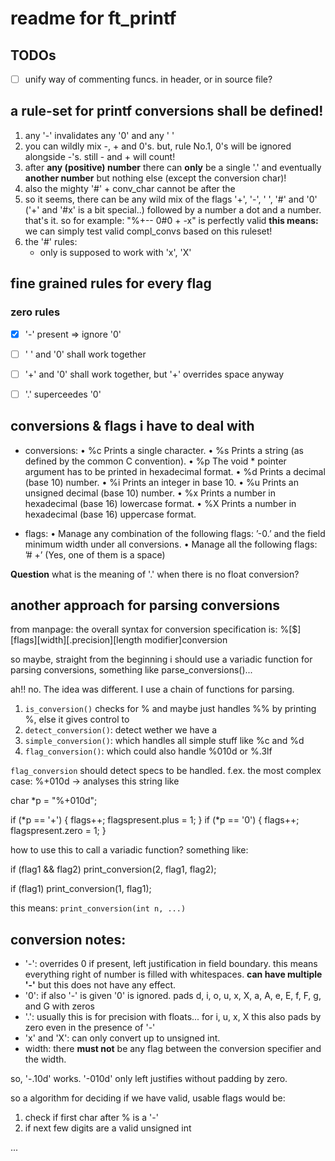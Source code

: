 # readme for ft_printf

## TODOs

- [ ] unify way of commenting funcs. in header, or in source file?

## a rule-set for printf conversions shall be defined!

1) any '-' invalidates any '0' and any ' '
2) you can wildly mix -, + and 0's. but, rule No.1, 0's will be ignored
   alongside -'s. still - and + will count!
3) after **any (positive) number** there can **only** be a single '.' and
   eventually **another number** but nothing else (except the conversion char)!
4) also the mighty '#' + conv_char cannot be after the 
5) so it seems, there can be any wild mix of the flags '+', '-', ' ', '#' and
   '0' ('+' and '#x' is a bit special..) followed by a number a dot and a
   number. that's it. so for example: "%+--  0#0 + -x" is perfectly valid
   **this means:** we can simply test valid compl_convs based on this ruleset!
6) the '#' rules:
    - only is supposed to work with 'x', 'X'

## fine grained rules for every flag

### zero rules

- [X] '-' present => ignore '0'
- [ ] ' ' and '0' shall work together
- [ ] '+' and '0' shall work together, but '+' overrides space anyway
- [ ] '.' superceedes '0'


## conversions & flags i have to deal with

- conversions:
 • %c Prints a single character.
 • %s Prints a string (as defined by the common C convention).
 • %p The void * pointer argument has to be printed in hexadecimal format.
 • %d Prints a decimal (base 10) number.
 • %i Prints an integer in base 10.
 • %u Prints an unsigned decimal (base 10) number.
 • %x Prints a number in hexadecimal (base 16) lowercase format.
 • %X Prints a number in hexadecimal (base 16) uppercase format.

- flags:
 • Manage any combination of the following flags: ’-0.’ and the field minimum width
   under all conversions.
 • Manage all the following flags: ’# +’ (Yes, one of them is a space)

**Question** what is the meaning of '.' when there is no float conversion?

## another approach for parsing conversions

from manpage:
    the overall syntax for conversion specification is:
    %[$][flags][width][.precision][length modifier]conversion

so maybe, straight from the beginning i should use a variadic function for
parsing conversions, something like
parse_conversions()...

ah!! no. The idea was different. I use a chain of functions for parsing.

1) `is_conversion()` checks for % and maybe just handles %% by printing %, else
it gives control to
2) `detect_conversion()`: detect wether we have a
2) `simple_conversion()`: which handles all simple stuff like %c and %d
3) `flag_conversion()`: which could also handle %010d or %.3lf

`flag_conversion` should detect specs to be handled. f.ex. the most complex
case: %+010d -> analyses this string like

char *p = "%+010d";

if (*p == '+') {
    flags++;
    flagspresent.plus = 1;
}
if (*p == '0') {
    flags++;
    flagspresent.zero = 1;
}

how to use this to call a variadic function?
something like:

if (flag1 && flag2)
    print_conversion(2, flag1, flag2);

if (flag1)
    print_conversion(1, flag1);

this means: `print_conversion(int n, ...)`

## conversion notes:

* '-': overrides 0 if present, left justification in field boundary. this means
       everything right of number is filled with whitespaces. 
       **can have multiple '-'** but this does not have any effect.
* '0': if also '-' is given '0' is ignored. pads d, i, o, u, x, X, a, A, e, E,
       f, F, g, and G with zeros
* '.': usually this is for precision with floats... for i, u, x, X this also
       pads by zero even in the presence of '-'
* 'x' and 'X': can only convert up to unsigned int.
* width: there **must not** be any flag between the conversion specifier and the
         width.

so, '-.10d' works. '-010d' only left justifies without padding by zero.

so a algorithm for deciding if we have valid, usable flags would be:

1) check if first char after % is a '-'
2) if next few digits are a valid unsigned int 

...
